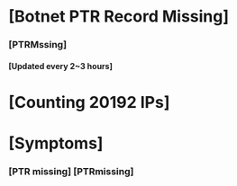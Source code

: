 # [Botnet PTR Record Missing]
### [PTRMssing]
#### [Updated every 2~3 hours]

# [Counting 20192 IPs]

# [Symptoms] 
###   [PTR missing] [PTRmissing]
